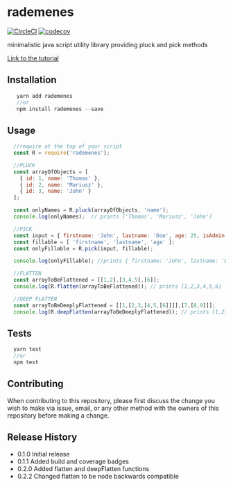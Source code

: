 # rademenes

[![CircleCI](https://circleci.com/gh/mariocoski/rademenes.svg?style=svg)](https://circleci.com/gh/mariocoski/rademenes)
[![codecov](https://codecov.io/gh/mariocoski/rademenes/branch/master/graph/badge.svg)](https://codecov.io/gh/mariocoski/rademenes)

minimalistic java script utility library providing pluck and pick methods

[Link to the tutorial](http://withjavascript.com/blog/create-and-publish-your-first-npm-package)

## Installation
```javascript
   yarn add rademenes
   //or
   npm install rademenes --save
```

## Usage
```javascript
  //require at the top of your script
  const R = require('rademenes');

  //PLUCK
  const arrayOfObjects = [
    { id: 1, name: 'Thomas' },
    { id: 2, name: 'Mariusz' },
    { id: 3, name: 'John' }
  ];  

  const onlyNames = R.pluck(arrayOfObjects, 'name');
  console.log(onlyNames);  // prints ['Thomas', 'Mariusz', 'John']

  //PICK
  const input = { firstname: 'John', lastname: 'Doe', age: 25, isAdmin: true };
  const fillable = [ 'firstname', 'lastname', 'age' ];
  const onlyFillable = R.pick(input, fillable);

  console.log(onlyFillable); //prints { firstname: 'John', lastname: 'Doe', age: 25 };

  //FLATTEN
  const arrayToBeFlattened = [[1,2],[3,4,5],[6]];
  console.log(R.flatten(arrayToBeFlattened)); // prints [1,2,3,4,5,6]

  //DEEP FLATTEN
  const arrayToBeDeeplyFlattened = [[1,[2,3,[4,5,[6]]]],[7,[8,9]]];
  console.log(R.deepFlatten(arrayToBeDeeplyFlattened)); // prints [1,2,3,4,5,6,7,8,9]);
```

## Tests
```javascript
  yarn test
  //or
  npm test
```

## Contributing
When contributing to this repository, please first discuss the
change you wish to make via issue, email, or any other method
with the owners of this repository before making a change.

## Release History
* 0.1.0 Initial release
* 0.1.1 Added build and coverage badges
* 0.2.0 Added flatten and deepFlatten functions
* 0.2.2 Changed flatten to be node backwards compatible
